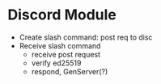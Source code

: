 # Discord Module
* Create slash command: post req to disc
* Receive slash command
    * receive post request
    * verify ed25519
    * respond, GenServer(?)
